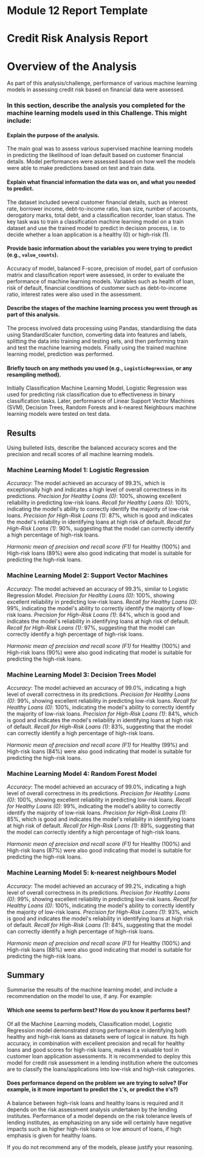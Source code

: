 # Module 12 Report Template

# Credit Risk Analysis Report

# Overview of the Analysis

As part of this analysis/challenge, performance of various machine learning models in assessing credit risk based on financial data were assessed.

### In this section, describe the analysis you completed for the machine learning models used in this Challenge. This might include:
####  Explain the purpose of the analysis.
The main goal was to assess various supervised machine learning models in predicting the likelihood of loan default based on customer financial details. Model performances were assessed based on how well the models were able to make predictions based on test and train data.

#### Explain what financial information the data was on, and what you needed to predict.
The dataset included several customer financial details, such as interest rate, borrower income, debt-to-income ratio, loan size, number of accounts, derogatory marks, total debt, and a classification recorder, loan status. The key task was to train a classification machine learning model on a train dataset and use the trained model to predict in decision process, i.e. to decide whether a loan application is a healthy (0) or high-risk (1).

#### Provide basic information about the variables you were trying to predict (e.g., `value_counts`).
Accuracy of model, balanced F-score, precision of model, part of confusion matrix and classification report were assessed, in order to evaluate the performance of machine learning models. Variables such as health of loan, risk of default, financial conditions of customer such as debt-to-income ratio, interest rates were also used in the assessment.

#### Describe the stages of the machine learning process you went through as part of this analysis.
The process involved data processing using Pandas, standardising the data using StandardScaler function, converting data into features and labels, splitting the data into training and testing sets, and then performing train and test the machine learning models. Finally using the trained machine learning model, prediction was performed.

#### Briefly touch on any methods you used (e.g., `LogisticRegression`, or any resampling method).
Initially Classification Machine Learning Model, Logistic Regression was used for predicting risk classification due to effectiveness in binary classification tasks. Later, performance of Linear Support Vector Machines (SVM), Decision Trees, Random Forests and k-nearest Neighbours machine learning models were tested on test data.

## Results
Using bulleted lists, describe the balanced accuracy scores and the precision and recall scores of all machine learning models.

### Machine Learning Model 1: Logistic Regression
*Accuracy*: The model achieved an accuracy of 99.3%, which is exceptionally high and indicates a high level of overall correctness in its predictions.
*Precision for Healthy Loans (0)*: 100%, showing excellent reliability in predicting low-risk loans.
*Recall for Healthy Loans (0)*: 100%, indicating the model's ability to correctly identify the majority of low-risk loans.
*Precision for High-Risk Loans (1)*: 87%, which is good and indicates the model's reliability in identifying loans at high risk of default.
*Recall for High-Risk Loans (1)*: 90%, suggesting that the model can correctly identify a high percentage of high-risk loans.

*Harmonic mean of precision and recall score (F1)* for Healthy (100%) and High-risk loans (89%) were also good indicating that model is suitable for predicting the high-risk loans.

### Machine Learning Model 2: Support Vector Machines

*Accuracy*: The model achieved an accuracy of 99.3%, similar to Logistic Regression Model.
*Precision for Healthy Loans (0)*: 100%, showing excellent reliability in predicting low-risk loans.
*Recall for Healthy Loans (0)*: 99%, indicating the model's ability to correctly identify the majority of low-risk loans.
*Precision for High-Risk Loans (1)*: 84%, which is good and indicates the model's reliability in identifying loans at high risk of default.
*Recall for High-Risk Loans (1)*: 97%, suggesting that the model can correctly identify a high percentage of high-risk loans.

*Harmonic mean of precision and recall score (F1)* for Healthy (100%) and High-risk loans (90%) were also good indicating that model is suitable for predicting the high-risk loans.

### Machine Learning Model 3: Decision Trees Model
*Accuracy*: The model achieved an accuracy of 99.0%, indicating a high level of overall correctness in its predictions.
*Precision for Healthy Loans (0)*: 99%, showing excellent reliability in predicting low-risk loans.
*Recall for Healthy Loans (0)*: 100%, indicating the model's ability to correctly identify the majority of low-risk loans.
*Precision for High-Risk Loans (1)*: 84%, which is good and indicates the model's reliability in identifying loans at high risk of default.
*Recall for High-Risk Loans (1)*: 83%, suggesting that the model can correctly identify a high percentage of high-risk loans.

*Harmonic mean of precision and recall score (F1)* for Healthy (99%) and High-risk loans (84%) were also good indicating that model is suitable for predicting the high-risk loans.

### Machine Learning Model 4: Random Forest Model

*Accuracy*: The model achieved an accuracy of 99.0%, indicating a high level of overall correctness in its predictions.
*Precision for Healthy Loans (0)*: 100%, showing excellent reliability in predicting low-risk loans.
*Recall for Healthy Loans (0)*: 99%, indicating the model's ability to correctly identify the majority of low-risk loans.
*Precision for High-Risk Loans (1)*: 85%, which is good and indicates the model's reliability in identifying loans at high risk of default.
*Recall for High-Risk Loans (1)*: 89%, suggesting that the model can correctly identify a high percentage of high-risk loans.

*Harmonic mean of precision and recall score (F1)* for Healthy (100%) and High-risk loans (87%) were also good indicating that model is suitable for predicting the high-risk loans.

### Machine Learning Model 5: k-nearest neighbours Model

*Accuracy*: The model achieved an accuracy of 99.2%, indicating a high level of overall correctness in its predictions.
*Precision for Healthy Loans (0)*: 99%, showing excellent reliability in predicting low-risk loans.
*Recall for Healthy Loans (0)*: 100%, indicating the model's ability to correctly identify the majority of low-risk loans.
*Precision for High-Risk Loans (1)*: 93%, which is good and indicates the model's reliability in identifying loans at high risk of default.
*Recall for High-Risk Loans (1)*: 84%, suggesting that the model can correctly identify a high percentage of high-risk loans.

*Harmonic mean of precision and recall score (F1)* for Healthy (100%) and High-risk loans (88%) were also good indicating that model is suitable for predicting the high-risk loans.

## Summary
Summarise the results of the machine learning model, and include a recommendation on the model to use, if any. For example:

#### Which one seems to perform best? How do you know it performs best?
Of all the Machine Learning models, Classification model, Logistic Regression model demonstrated strong performance in identifying both healthy and high-risk loans as datasets were of logical in nature. Its high accuracy, in combination with excellent precision and recall for healthy loans and good scores for high-risk loans, makes it a valuable tool in customer loan application assessments. It is recommended to deploy this model for credit risk assessment in a lending institution where the outcomes are to classify the loans/applications into low-risk and high-risk categories.

#### Does performance depend on the problem we are trying to solve? (For example, is it more important to predict the `1`'s, or predict the `0`'s?)
A balance between high-risk loans and healthy loans is required and it depends on the risk assessment analysis undertaken by the lending institutes. Performance of a model depends on the risk tolerance levels of lending institutes, as emphasizing on any side will certainly have negative impacts such as higher high-risk loans or low amount of loans, if high emphasis is given for healthy loans. 

If you do not recommend any of the models, please justify your reasoning.
